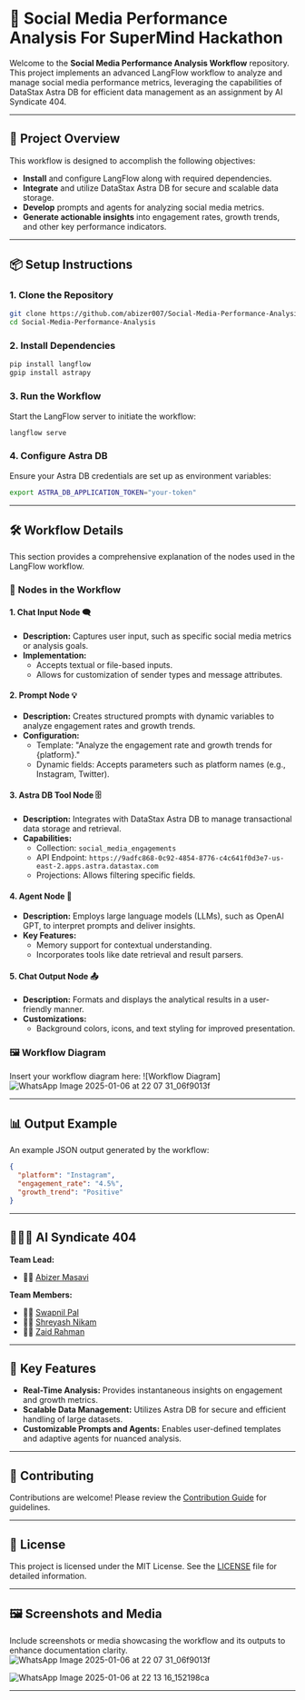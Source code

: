 # 🚀 **Social Media Performance Analysis For SuperMind Hackathon**

Welcome to the **Social Media Performance Analysis Workflow** repository. This project implements an advanced LangFlow workflow to analyze and manage social media performance metrics, leveraging the capabilities of DataStax Astra DB for efficient data management as an assignment by AI Syndicate 404.

---

## 🎯 **Project Overview**

This workflow is designed to accomplish the following objectives:

- **Install** and configure LangFlow along with required dependencies.
- **Integrate** and utilize DataStax Astra DB for secure and scalable data storage.
- **Develop** prompts and agents for analyzing social media metrics.
- **Generate actionable insights** into engagement rates, growth trends, and other key performance indicators.

---

## 📦 **Setup Instructions**

### 1. Clone the Repository
```bash
git clone https://github.com/abizer007/Social-Media-Performance-Analysis.git
cd Social-Media-Performance-Analysis
```

### 2. Install Dependencies
```bash
pip install langflow
gpip install astrapy
```

### 3. Run the Workflow
Start the LangFlow server to initiate the workflow:
```bash
langflow serve
```

### 4. Configure Astra DB
Ensure your Astra DB credentials are set up as environment variables:
```bash
export ASTRA_DB_APPLICATION_TOKEN="your-token"
```

---

## 🛠 **Workflow Details**

This section provides a comprehensive explanation of the nodes used in the LangFlow workflow.

### 🔧 **Nodes in the Workflow**

#### 1. **Chat Input Node** 🗨️
- **Description:** Captures user input, such as specific social media metrics or analysis goals.
- **Implementation:**
  - Accepts textual or file-based inputs.
  - Allows for customization of sender types and message attributes.

#### 2. **Prompt Node** 💡
- **Description:** Creates structured prompts with dynamic variables to analyze engagement rates and growth trends.
- **Configuration:**
  - Template: "Analyze the engagement rate and growth trends for {platform}."
  - Dynamic fields: Accepts parameters such as platform names (e.g., Instagram, Twitter).

#### 3. **Astra DB Tool Node** 🗄️
- **Description:** Integrates with DataStax Astra DB to manage transactional data storage and retrieval.
- **Capabilities:**
  - Collection: `social_media_engagements`
  - API Endpoint: `https://9adfc868-0c92-4854-8776-c4c641f0d3e7-us-east-2.apps.astra.datastax.com`
  - Projections: Allows filtering specific fields.

#### 4. **Agent Node** 🤖
- **Description:** Employs large language models (LLMs), such as OpenAI GPT, to interpret prompts and deliver insights.
- **Key Features:**
  - Memory support for contextual understanding.
  - Incorporates tools like date retrieval and result parsers.

#### 5. **Chat Output Node** 📤
- **Description:** Formats and displays the analytical results in a user-friendly manner.
- **Customizations:**
  - Background colors, icons, and text styling for improved presentation.

### 🖼️ **Workflow Diagram**
Insert your workflow diagram here:
![Workflow Diagram]![WhatsApp Image 2025-01-06 at 22 07 31_06f9013f](https://github.com/user-attachments/assets/4559f944-a565-495b-8459-62f498627623)


---

## 📊 **Output Example**

An example JSON output generated by the workflow:
```json
{
  "platform": "Instagram",
  "engagement_rate": "4.5%",
  "growth_trend": "Positive"
}
```

---

## 🧑‍🤝‍🧑 **AI Syndicate 404**

**Team Lead:**
- 👩‍💻 [Abizer Masavi](https://github.com/abizer007)

**Team Members:**
- 🧑‍💻 [Swapnil Pal](https://github.com/Swapnill1435)
- 🧑‍💻 [Shreyash Nikam](https://github.com/ShreyashDevelop)
- 🧑‍💻 [Zaid Rahman](https://github.com/zaidr09275)

---

## 🌟 **Key Features**

- **Real-Time Analysis:** Provides instantaneous insights on engagement and growth metrics.
- **Scalable Data Management:** Utilizes Astra DB for secure and efficient handling of large datasets.
- **Customizable Prompts and Agents:** Enables user-defined templates and adaptive agents for nuanced analysis.

---

## 🎉 **Contributing**

Contributions are welcome! Please review the [Contribution Guide](CONTRIBUTING.md) for guidelines.

---

## 📜 **License**

This project is licensed under the MIT License. See the [LICENSE](LICENSE) file for detailed information.

---

## 🖼️ **Screenshots and Media**

Include screenshots or media showcasing the workflow and its outputs to enhance documentation clarity.
![WhatsApp Image 2025-01-06 at 22 07 31_06f9013f](https://github.com/user-attachments/assets/c917f3bd-b723-41cf-8344-cdb84acba3c7)

![WhatsApp Image 2025-01-06 at 22 13 16_152198ca](https://github.com/user-attachments/assets/0e81548c-9361-409a-9f6c-50dd1d96a470)

---

